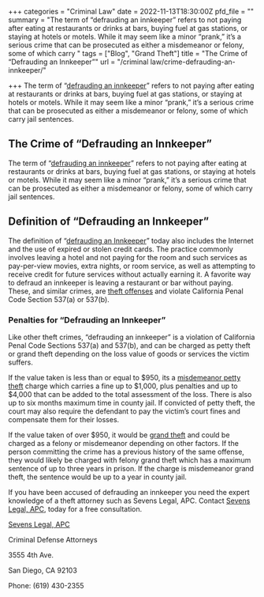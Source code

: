 +++
categories = "Criminal Law"
date = 2022-11-13T18:30:00Z
pfd_file = ""
summary = "The term of “defrauding an innkeeper” refers to not paying after eating at restaurants or drinks at bars, buying fuel at gas stations, or staying at hotels or motels. While it may seem like a minor “prank,” it’s a serious crime that can be prosecuted as either a misdemeanor or felony, some of which carry "
tags = ["Blog", "Grand Theft"]
title = "The Crime of “Defrauding an Innkeeper”"
url = "/criminal law/crime-defrauding-an-innkeeper/"

+++
The term of “[defrauding an innkeeper](https://www.sevenslegal.com/san-diego-theft-lawyer/ "San Diego Theft Lawyer")” refers to not paying after eating at restaurants or drinks at bars, buying fuel at gas stations, or staying at hotels or motels. While it may seem like a minor “prank,” it’s a serious crime that can be prosecuted as either a misdemeanor or felony, some of which carry jail sentences.

## The Crime of “Defrauding an Innkeeper”

The term of “[defrauding an innkeeper](https://www.sevenslegal.com/san-diego-theft-lawyer/ "San Diego Theft Lawyer")” refers to not paying after eating at restaurants or drinks at bars, buying fuel at gas stations, or staying at hotels or motels. While it may seem like a minor “prank,” it’s a serious crime that can be prosecuted as either a misdemeanor or felony, some of which carry jail sentences.

## Definition of “Defrauding an Innkeeper”

The definition of “[defrauding an Innkeeper](https://www.sevenslegal.com/san-diego-theft-lawyer/ "San Diego Theft Lawyer")” today also includes the Internet and the use of expired or stolen credit cards. The practice commonly involves leaving a hotel and not paying for the room and such services as pay-per-view movies, extra nights, or room service, as well as attempting to receive credit for future services without actually earning it. A favorite way to defraud an innkeeper is leaving a restaurant or bar without paying. These, and similar crimes, are [theft offenses](https://www.sevenslegal.com/san-diego-theft-lawyer/ "San Diego Theft Lawyer") and violate California Penal Code Section 537(a) or 537(b).

### Penalties for “Defrauding an Innkeeper”

Like other theft crimes, “defrauding an innkeeper” is a violation of California Penal Code Sections 537(a) and 537(b), and can be charged as petty theft or grand theft depending on the loss value of goods or services the victim suffers.

If the value taken is less than or equal to $950, its a [misdemeanor petty theft](https://www.sevenslegal.com/san-diego-theft-lawyer/ "San Diego Theft Lawyer") charge which carries a fine up to $1,000, plus penalties and up to $4,000 that can be added to the total assessment of the loss. There is also up to six months maximum time in county jail. If convicted of petty theft, the court may also require the defendant to pay the victim’s court fines and compensate them for their losses.

If the value taken of over $950, it would be [grand theft](https://www.sevenslegal.com/san-diego-theft-lawyer/ "San Diego Theft Lawyer") and could be charged as a felony or misdemeanor depending on other factors. If the person committing the crime has a previous history of the same offense, they would likely be charged with felony grand theft which has a maximum sentence of up to three years in prison. If the charge is misdemeanor grand theft, the sentence would be up to a year in county jail.

If you have been accused of defrauding an innkeeper you need the expert knowledge of a theft attorney such as Sevens Legal, APC. Contact [Sevens Legal, APC](https://www.sevenslegal.com/ "Sevens Legal, APC"), today for a free consultation.

[Sevens Legal, APC](https://www.sevenslegal.com/ "Sevens Legal, APC")

Criminal Defense Attorneys

3555 4th Ave.

San Diego, CA 92103

Phone: (619) 430-2355
